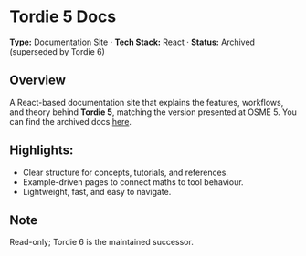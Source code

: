 # **Tordie 5 Docs**

**Type:** Documentation Site · **Tech Stack:** React · **Status:** Archived (superseded by Tordie 6)

## Overview
A React-based documentation site that explains the features, workflows, and theory behind **Tordie 5**, matching the version presented at OSME 5. You can find the archived docs [here](https://moae.dev/tordie5-docs/).

## Highlights:

* Clear structure for concepts, tutorials, and references.
* Example-driven pages to connect maths to tool behaviour.
* Lightweight, fast, and easy to navigate.

## Note
Read-only; Tordie 6 is the maintained successor.
